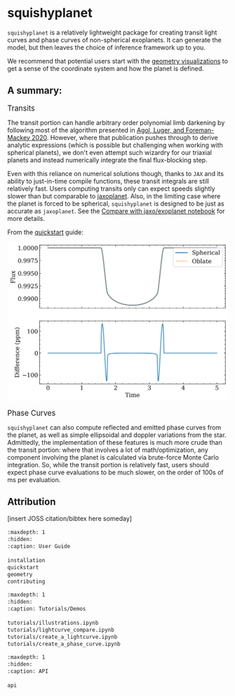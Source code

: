 <!-- .. squishyplanet documentation master file, created by
   sphinx-quickstart on Mon Apr 15 08:10:41 2024.
   You can adapt this file completely to your liking, but it should at least
   contain the root `toctree` directive. -->

squishyplanet
=============

``squishyplanet`` is a relatively lightweight package for creating transit light curves
and phase curves of non-spherical exoplanets. It can generate the model, but then
leaves the choice of inference framework up to you.

We recommend that potential users start with the [geometry visualizations](geometry.md)
to get a sense of the coordinate system and how the planet is defined. 

## A summary:

<span style="font-size:larger;">Transits</span>

The transit portion can handle arbitrary
order polynomial limb darkening by following most of the algorithm presented in
[Agol, Luger, and Foreman-Mackey 2020](https://ui.adsabs.harvard.edu/abs/2020AJ....159..123A/abstract).
However, where that publication pushes through to derive analytic expressions (which is
possible but challenging when working with spherical planets), we don't even attempt 
such wizardry for our triaxial planets and instead numerically integrate the final
flux-blocking step.

Even with this reliance on numerical solutions though, thanks to `JAX` and its ability 
to just-in-time compile functions, these transit integrals are still relatively fast. 
Users computing transits only can expect speeds slightly slower than but comparable to 
[jaxoplanet](https://jax.exoplanet.codes/en/latest/). Also, in the limiting case where 
the planet is forced to be spherical, `squishyplanet` is designed to be just as accurate
as `jaxoplanet`. See the [Compare with jaxo/exoplanet notebook](tutorials/lightcurve_compare.ipynb)
for more details.

From the [quickstart](quickstart.ipynb) guide:

![oblate_vs_spherical](oblate_vs_spherical.png)

<span style="font-size:larger;">Phase Curves</span>

`squishyplanet` can also compute reflected and emitted phase curves from the planet, as
well as simple ellipsoidal and doppler variations from the star. Admittedly, the
implementation of these features is much more crude than the transit portion: where that
involves a lot of math/optimization, any component involving the planet is calculated 
via brute-force Monte Carlo integration. So, while the transit portion is relatively fast,
users should expect phase curve evaluations to be much slower, on the order of 100s of
ms per evaluation.

## Attribution

\[insert JOSS citation/bibtex here someday\]

```{toctree}
:maxdepth: 1
:hidden:
:caption: User Guide

installation
quickstart
geometry
contributing
```

```{toctree}
:maxdepth: 1
:hidden:
:caption: Tutorials/Demos

tutorials/illustrations.ipynb
tutorials/lightcurve_compare.ipynb
tutorials/create_a_lightcurve.ipynb
tutorials/create_a_phase_curve.ipynb

```


```{toctree}
:maxdepth: 1
:hidden:
:caption: API

api
```
